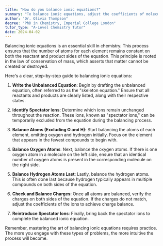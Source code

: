 ```yaml
---
title: "How do you balance ionic equations?"
summary: "To balance ionic equations, adjust the coefficients of molecules to ensure that the number of atoms for each element is equal on both sides of the equation."
author: "Dr. Olivia Thompson"
degree: "PhD in Chemistry, Imperial College London"
tutor_type: "A-Level Chemistry Tutor"
date: 2024-04-02
---
```


Balancing ionic equations is an essential skill in chemistry. This process ensures that the number of atoms for each element remains constant on both the reactant and product sides of the equation. This principle is rooted in the law of conservation of mass, which asserts that matter cannot be created or destroyed.

Here's a clear, step-by-step guide to balancing ionic equations:

1. **Write the Unbalanced Equation**: Begin by drafting the unbalanced equation, often referred to as the "skeleton equation." Ensure that all reactants and products are clearly listed, along with their respective states.

2. **Identify Spectator Ions**: Determine which ions remain unchanged throughout the reaction. These ions, known as "spectator ions," can be temporarily excluded from the equation during the balancing process.

3. **Balance Atoms (Excluding O and H)**: Start balancing the atoms of each element, omitting oxygen and hydrogen initially. Focus on the element that appears in the fewest compounds to begin with.

4. **Balance Oxygen Atoms**: Next, balance the oxygen atoms. If there is one oxygen atom in a molecule on the left side, ensure that an identical number of oxygen atoms is present in the corresponding molecule on the right side.

5. **Balance Hydrogen Atoms Last**: Lastly, balance the hydrogen atoms. This is often done last because hydrogen typically appears in multiple compounds on both sides of the equation.

6. **Check and Balance Charges**: Once all atoms are balanced, verify the charges on both sides of the equation. If the charges do not match, adjust the coefficients of the ions to achieve charge balance.

7. **Reintroduce Spectator Ions**: Finally, bring back the spectator ions to complete the balanced ionic equation.

Remember, mastering the art of balancing ionic equations requires practice. The more you engage with these types of problems, the more intuitive the process will become.
    